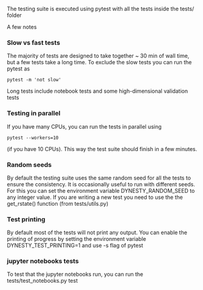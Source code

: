
The testing suite is executed using pytest with all the tests inside the tests/
folder

A few notes

### Slow vs fast tests
The majority of tests are designed to take together ~ 30 min of wall time, but a few tests take a long time. To exclude the slow tests you can run the pytest as

```
pytest -m 'not slow'
```
Long tests include notebook tests and some high-dimensional validation tests

### Testing in parallel
If you have many CPUs, you can run the tests in parallel using
```
pytest --workers=10
```
(if you have 10 CPUs). This way the test suite should finish in a few minutes.

### Random seeds
By default the testing suite uses the same random seed for all the tests to ensure the consistency. It is occasionally useful to run with different seeds. For this you can set the environment variable DYNESTY_RANDOM_SEED to any integer value.
If you are writing a new test you need to use the the get_rstate() function (from tests/utils.py)


### Test printing
By default most of the tests will not print any output. You can enable the printing of progress by setting the environment variable DYNESTY_TEST_PRINTING=1 and use -s flag of pytest

### jupyter notebooks tests
To test that the jupyter notebooks run, you can run the tests/test_notebooks.py test
